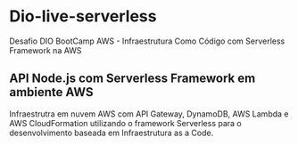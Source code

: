 # Dio-live-serverless
Desafio DIO BootCamp AWS - Infraestrutura Como Código com Serverless Framework na AWS

## API Node.js com Serverless Framework em ambiente AWS
Infraestrutra em nuvem AWS com API Gateway, DynamoDB, AWS Lambda e AWS CloudFormation utilizando o framework Serverless para o desenvolvimento baseada em Infraestrutura as a Code.
